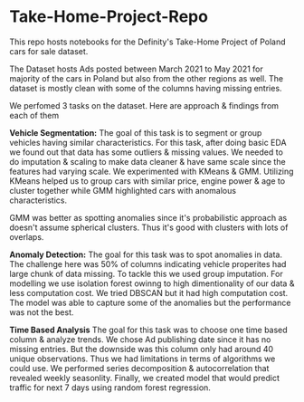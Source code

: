 # Take-Home-Project-Repo
This repo hosts notebooks for the Definity's Take-Home Project of Poland cars for sale dataset.

The Dataset hosts Ads posted between March 2021 to May 2021 for majority of the cars in Poland but also 
from the other regions as well. The dataset is mostly clean with some of the columns having missing entries. 

We perfomed 3 tasks on the dataset. Here are approach & findings from each of them

**Vehicle Segmentation:**
The goal of this task is to segment or group vehicles having similar characteristics. For this task, after doing basic EDA we found out 
that data has some outliers & missing values. We needed to do imputation & scaling to make data cleaner & have same scale since the features
had varying scale. We experimented with KMeans & GMM. Utilizing KMeans helped us to group cars with similar price, engine power & age to cluster
together while GMM highlighted cars with anomalous characteristics.

GMM was better as spotting anomalies since it's probabilistic approach as doesn't assume spherical clusters. Thus it's good with clusters
with lots of overlaps.

**Anomaly Detection:**
The goal for this task was to spot anomalies in data. The challenge here was 50% of columns indicating vehicle properites had large chunk of data missing. To 
tackle this we used group imputation. For modelling we use isolation forest owinng to high dimentionality of our data & less computation cost. We tried DBSCAN 
but it had high computation cost. The model was able to capture some of the anomalies but the performance was not the best. 

**Time Based Analysis**
The goal for this task was to choose one time based column & analyze trends. We chose Ad publishing date since it has no missing entries. But the downside was
this column only had around 40 unique observations. Thus we had limitations in terms of algorithms we could use. We performed series decomposition & autocorrelation 
that revealed weekly seasonlity. Finally, we created model that would predict traffic for next 7 days using random forest regression.



